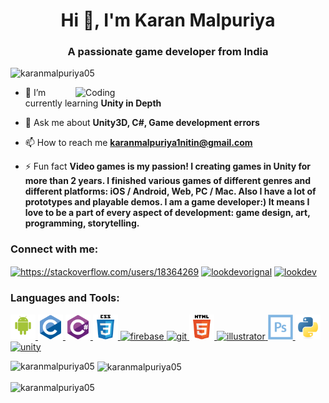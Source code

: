 <h1 align="center">Hi 👋, I'm Karan Malpuriya</h1>
<h3 align="center">A passionate game developer from India</h3>

<p align="left"> <img src="https://komarev.com/ghpvc/?username=karanmalpuriya05&label=Profile%20views&color=0e75b6&style=flat" alt="karanmalpuriya05" /> </p>
<img align="right" alt="Coding" width="400" src="https://i.pinimg.com/originals/e4/26/70/e426702edf874b181aced1e2fa5c6cde.gif">


- 🌱 I’m currently learning **Unity in Depth**

- 💬 Ask me about **Unity3D, C#, Game development errors**

- 📫 How to reach me **karanmalpuriya1nitin@gmail.com**

- ⚡ Fun fact **Video games is my passion! I creating games in Unity for more than 2 years. I finished various games of different genres and different platforms: iOS / Android, Web, PC / Mac. Also I have a lot of prototypes and playable demos. I am a game developer:) It means I love to be a part of every aspect of development: game design, art, programming, storytelling.**

<h3 align="left">Connect with me:</h3>
<p align="left">
<a href="https://stackoverflow.com/users/https://stackoverflow.com/users/18364269" target="blank"><img align="center" src="https://raw.githubusercontent.com/rahuldkjain/github-profile-readme-generator/master/src/images/icons/Social/stack-overflow.svg" alt="https://stackoverflow.com/users/18364269" height="30" width="40" /></a>
<a href="https://instagram.com/lookdevorignal" target="blank"><img align="center" src="https://raw.githubusercontent.com/rahuldkjain/github-profile-readme-generator/master/src/images/icons/Social/instagram.svg" alt="lookdevorignal" height="30" width="40" /></a>
<a href="https://www.youtube.com/channel/UCg3IrNKR_hdObOlNBxH8Xfg" target="blank"><img align="center" src="https://raw.githubusercontent.com/rahuldkjain/github-profile-readme-generator/master/src/images/icons/Social/youtube.svg" alt="lookdev" height="30" width="40" /></a>
</p>

<h3 align="left">Languages and Tools:</h3>
<p align="left"> <a href="https://developer.android.com" target="_blank" rel="noreferrer"> <img src="https://raw.githubusercontent.com/devicons/devicon/master/icons/android/android-original-wordmark.svg" alt="android" width="40" height="40"/> </a> <a href="https://www.cprogramming.com/" target="_blank" rel="noreferrer"> <img src="https://raw.githubusercontent.com/devicons/devicon/master/icons/c/c-original.svg" alt="c" width="40" height="40"/> </a> <a href="https://www.w3schools.com/cs/" target="_blank" rel="noreferrer"> <img src="https://raw.githubusercontent.com/devicons/devicon/master/icons/csharp/csharp-original.svg" alt="csharp" width="40" height="40"/> </a> <a href="https://www.w3schools.com/css/" target="_blank" rel="noreferrer"> <img src="https://raw.githubusercontent.com/devicons/devicon/master/icons/css3/css3-original-wordmark.svg" alt="css3" width="40" height="40"/> </a> <a href="https://firebase.google.com/" target="_blank" rel="noreferrer"> <img src="https://www.vectorlogo.zone/logos/firebase/firebase-icon.svg" alt="firebase" width="40" height="40"/> </a> <a href="https://git-scm.com/" target="_blank" rel="noreferrer"> <img src="https://www.vectorlogo.zone/logos/git-scm/git-scm-icon.svg" alt="git" width="40" height="40"/> </a> <a href="https://www.w3.org/html/" target="_blank" rel="noreferrer"> <img src="https://raw.githubusercontent.com/devicons/devicon/master/icons/html5/html5-original-wordmark.svg" alt="html5" width="40" height="40"/> </a> <a href="https://www.adobe.com/in/products/illustrator.html" target="_blank" rel="noreferrer"> <img src="https://www.vectorlogo.zone/logos/adobe_illustrator/adobe_illustrator-icon.svg" alt="illustrator" width="40" height="40"/> </a> <a href="https://www.photoshop.com/en" target="_blank" rel="noreferrer"> <img src="https://raw.githubusercontent.com/devicons/devicon/master/icons/photoshop/photoshop-line.svg" alt="photoshop" width="40" height="40"/> </a> <a href="https://www.python.org" target="_blank" rel="noreferrer"> <img src="https://raw.githubusercontent.com/devicons/devicon/master/icons/python/python-original.svg" alt="python" width="40" height="40"/> </a> <a href="https://unity.com/" target="_blank" rel="noreferrer"> <img src="https://www.vectorlogo.zone/logos/unity3d/unity3d-icon.svg" alt="unity" width="40" height="40"/> </a> </p>

<p><img align="left" src="https://github-readme-stats.vercel.app/api/top-langs?username=karanmalpuriya05&show_icons=true&locale=en&layout=compact" alt="karanmalpuriya05" /></p>

<p>&nbsp;<img align="center" src="https://github-readme-stats.vercel.app/api?username=karanmalpuriya05&show_icons=true&locale=en" alt="karanmalpuriya05" /></p>

<p><img align="center" src="https://github-readme-streak-stats.herokuapp.com/?user=karanmalpuriya05&" alt="karanmalpuriya05" /></p>
